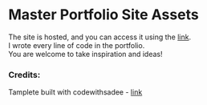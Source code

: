 # Master Portfolio Site Assets

The site is hosted, and you can access it using the [link](https://kislev.me/).</br>
I wrote every line of code in the portfolio.</br>
You are welcome to take inspiration and ideas!</br>

### Credits:

Tamplete built with codewithsadee - [link](https://github.com/codewithsadee/vcard-personal-portfolio)
